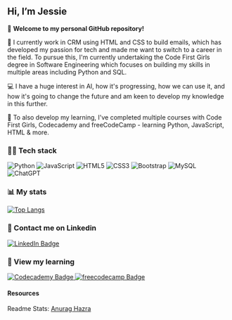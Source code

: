 ## Hi, I’m Jessie 

👋 **Welcome to my personal GitHub repository!**

👀 I currently work in CRM using HTML and CSS to build emails, which has developed my passion for tech and made me want to switch to a career in the field. To pursue this, I'm currently undertaking the Code First Girls degree in Software Engineering which focuses on building my skills in multiple areas including Python and SQL.

💻 I have a huge interest in AI, how it's progressing, how we can use it, and how it's going to change the future and am keen to develop my knowledge in this further.

🌱 To also develop my learning, I've completed multiple courses with Code First Girls, Codecademy and freeCodeCamp - learning Python, JavaScript, HTML & more.



### 👩‍💻 Tech stack

![Python](https://img.shields.io/badge/python-3670A0?style=for-the-badge&logo=python&logoColor=ffdd54)
![JavaScript](https://img.shields.io/badge/javascript-%23323330.svg?style=for-the-badge&logo=javascript&logoColor=%23F7DF1E)
![HTML5](https://img.shields.io/badge/html5-%23E34F26.svg?style=for-the-badge&logo=html5&logoColor=white)
![CSS3](https://img.shields.io/badge/css3-%231572B6.svg?style=for-the-badge&logo=css3&logoColor=white)
![Bootstrap](https://img.shields.io/badge/bootstrap-%238511FA.svg?style=for-the-badge&logo=bootstrap&logoColor=white)
![MySQL](https://img.shields.io/badge/mysql-4479A1.svg?style=for-the-badge&logo=mysql&logoColor=white)
![ChatGPT](https://img.shields.io/badge/chatGPT-74aa9c?style=for-the-badge&logo=openai&logoColor=white)


###  📊 My stats

[![Top Langs](https://github-readme-stats.vercel.app/api/top-langs/?username=jessiehall101&layout=donut&theme=radical)](https://github.com/jessiehall101/github-readme-stats)


### 🤙 Contact me on Linkedin

<div id="badges">
  <a href="https://www.linkedin.com/in/jessie-hall-624626189/">
    <img src="https://img.shields.io/badge/LinkedIn-blue?style=for-the-badge&logo=linkedin&logoColor=white" alt="LinkedIn Badge"/>
  </a>
</div>


### 🏫 View my learning

<div id="badges">
  <a href="https://www.codecademy.com/profiles/jessiehall101">
    <img src="https://img.shields.io/badge/Codecademy-FFF0E5?style=for-the-badge&logo=codecademy&logoColor=1F243A" alt="Codecademy Badge"/>
  </a>
  <a href="https://www.freecodecamp.org/fcc7ab7b19c-02a1-430e-b741-add0413a12e8">
    <img src="https://img.shields.io/badge/Freecodecamp-%23123.svg?&style=for-the-badge&logo=freecodecamp&logoColor=green" alt="freecodecamp Badge"/>
  </a>
</div>


#### Resources
Readme Stats: [Anurag Hazra](https://github.com/anuraghazra/github-readme-stats)

